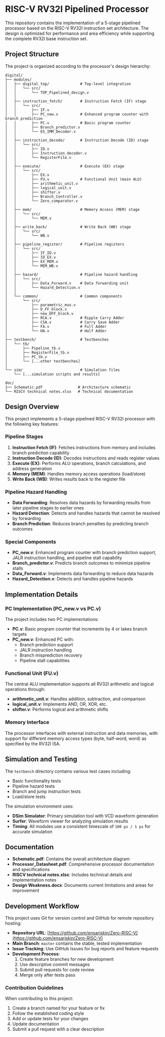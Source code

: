 # RISC-V RV32I Pipelined Processor

This repository contains the implementation of a 5-stage pipelined processor based on the RISC-V RV32I instruction set architecture. The design is optimized for performance and area efficiency while supporting the complete RV32I base instruction set.

## Project Structure

The project is organized according to the processor's design hierarchy:

```
digital/
├── modules/
│   ├── digital_top/              # Top-level integration
│   │   └── src/
│   │       └── TOP_Pipelined_design.v
│   │
│   ├── instruction_fetch/        # Instruction Fetch (IF) stage
│   │   └── src/
│   │       ├── IF.v
│   │       ├── PC_new.v          # Enhanced program counter with branch prediction
│   │       ├── PC.v              # Basic program counter
│   │       ├── Branch_predictor.v
│   │       └── ES_IMM_Decoder.v
│   │
│   ├── instruction_decode/       # Instruction Decode (ID) stage
│   │   └── src/
│   │       ├── ID.v
│   │       ├── Instruction_decoder.v
│   │       └── RegisterFile.v
│   │
│   ├── execute/                  # Execute (EX) stage
│   │   └── src/
│   │       ├── EX.v
│   │       ├── FU.v              # Functional Unit (main ALU)
│   │       ├── arithmetic_unit.v
│   │       ├── logical_unit.v
│   │       ├── shifter.v
│   │       ├── Branch_Controller.v
│   │       └── Zero_comparator.v
│   │
│   ├── mem/                      # Memory Access (MEM) stage
│   │   └── src/
│   │       └── MEM.v
│   │
│   ├── write_back/               # Write Back (WB) stage
│   │   └── src/
│   │       └── WB.v
│   │
│   ├── pipeline_register/        # Pipeline registers
│   │   └── src/
│   │       ├── IF_ID.v
│   │       ├── ID_EX.v
│   │       ├── EX_MEM.v
│   │       └── MEM_WB.v
│   │
│   ├── hazard/                   # Pipeline hazard handling
│   │   └── src/
│   │       ├── Data_Forward.v    # Data forwarding unit
│   │       └── Hazard_Detection.v
│   │
│   └── common/                   # Common components
│       └── src/
│           ├── parametric_mux.v
│           ├── D_FF_block.v
│           ├── new_DFF_block.v
│           ├── RCA.v             # Ripple Carry Adder
│           ├── CSA.v             # Carry Save Adder
│           ├── FA.v              # Full Adder
│           └── HA.v              # Half Adder
│
├── testbench/                    # Testbenches
│   └── tb/
│       ├── Pipeline_tb.v
│       ├── RegisterFile_tb.v
│       ├── PC_tb.v
│       └── [...other testbenches]
│
└── sim/                          # Simulation files
    └── [...simulation scripts and results]

doc/
├── Schematic.pdf                # Architecture schematic
└── RISCV technical notes.xlsx   # Technical documentation
```

## Design Overview

This project implements a 5-stage pipelined RISC-V RV32I processor with the following key features:

### Pipeline Stages

1. **Instruction Fetch (IF)**: Fetches instructions from memory and includes branch prediction capability
2. **Instruction Decode (ID)**: Decodes instructions and reads register values
3. **Execute (EX)**: Performs ALU operations, branch calculations, and address generation
4. **Memory (MEM)**: Handles memory access operations (load/store)
5. **Write Back (WB)**: Writes results back to the register file

### Pipeline Hazard Handling

- **Data Forwarding**: Resolves data hazards by forwarding results from later pipeline stages to earlier ones
- **Hazard Detection**: Detects and handles hazards that cannot be resolved by forwarding
- **Branch Prediction**: Reduces branch penalties by predicting branch outcomes

### Special Components

- **PC_new.v**: Enhanced program counter with branch prediction support, JALR instruction handling, and pipeline stall capability
- **Branch_predictor.v**: Predicts branch outcomes to minimize pipeline stalls
- **Data_Forward.v**: Implements data forwarding to reduce data hazards
- **Hazard_Detection.v**: Detects and handles pipeline hazards

## Implementation Details

### PC Implementation (PC_new.v vs PC.v)

The project includes two PC implementations:

- **PC.v**: Basic program counter that increments by 4 or takes branch targets
- **PC_new.v**: Enhanced PC with:
  - Branch prediction support
  - JALR instruction handling
  - Branch misprediction recovery
  - Pipeline stall capabilities

### Functional Unit (FU.v)

The central ALU implementation supports all RV32I arithmetic and logical operations through:
- **arithmetic_unit.v**: Handles addition, subtraction, and comparison
- **logical_unit.v**: Implements AND, OR, XOR, etc.
- **shifter.v**: Performs logical and arithmetic shifts

### Memory Interface

The processor interfaces with external instruction and data memories, with support for different memory access types (byte, half-word, word) as specified by the RV32I ISA.

## Simulation and Testing

The `testbench` directory contains various test cases including:
- Basic functionality tests
- Pipeline hazard tests
- Branch and jump instruction tests
- Load/store tests

The simulation environment uses:
- **DSim Simulator**: Primary simulation tool with VCD waveform generation
- **Surfer**: Waveform viewer for analyzing simulation results
- **Timing**: All modules use a consistent timescale of `100 ps / 1 ps` for accurate simulation

## Documentation

- **Schematic.pdf**: Contains the overall architecture diagram
- **Processor_Datasheet.pdf**: Comprehensive processor documentation and specifications
- **RISCV technical notes.xlsx**: Includes technical details and implementation notes
- **Design Weakness.docx**: Documents current limitations and areas for improvement

## Development Workflow

This project uses Git for version control and GitHub for remote repository hosting:

- **Repository URL**: [https://github.com/ensariskin/Zero-RISC-V](https://github.com/ensariskin/Zero-RISC-V)
- **Main Branch**: `master` contains the stable, tested implementation
- **Issue Tracking**: Use GitHub Issues for bug reports and feature requests
- **Development Process**:
  1. Create feature branches for new development
  2. Use descriptive commit messages
  3. Submit pull requests for code review
  4. Merge only after tests pass

### Contribution Guidelines

When contributing to this project:
1. Create a branch named for your feature or fix
2. Follow the established coding style
3. Add or update tests for your changes
4. Update documentation
5. Submit a pull request with a clear description
